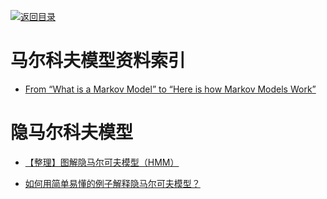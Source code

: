 [![返回目录](https://parg.co/UGo)](https://github.com/wxyyxc1992/Awesome-Links) 


# 马尔科夫模型资料索引

* [From “What is a Markov Model” to “Here is how Markov Models Work”](https://hackernoon.com/from-what-is-a-markov-model-to-here-is-how-markov-models-work-1ac5f4629b71#.9mrz6lizf)

# 隐马尔科夫模型

* [【整理】图解隐马尔可夫模型（HMM）](http://www.cnblogs.com/crazyacking/p/6505033.html)

- [如何用简单易懂的例子解释隐马尔可夫模型？](https://www.zhihu.com/question/20962240)
